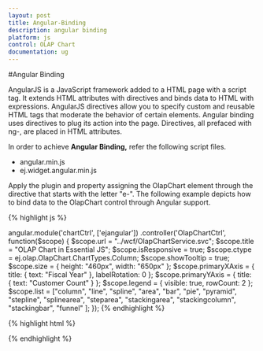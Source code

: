 ```yaml
---
layout: post
title: Angular-Binding
description: angular binding
platform: js
control: OLAP Chart
documentation: ug
---
```


#Angular Binding

AngularJS is a JavaScript framework added to a HTML page with a script tag. It extends HTML attributes with directives and binds data to HTML with expressions. AngularJS directives allow you to specify custom and reusable HTML tags that moderate the behavior of certain elements. Angular binding uses directives to plug its action into the page. Directives, all prefaced with ng-, are placed in HTML attributes.

In order to achieve **Angular Binding,** refer the following script files.

* angular.min.js
* ej.widget.angular.min.js

Apply the plugin and property assigning the OlapChart element through the directive that starts with the letter "e-". The following example depicts how to bind data to the OlapChart control through Angular support.

{% highlight js %}

angular.module('chartCtrl', ['ejangular'])
    .controller('OlapChartCtrl', function($scope) {
        $scope.url = "../wcf/OlapChartService.svc";
        $scope.title = "OLAP Chart in Essential JS";
        $scope.isResponsive = true;
        $scope.ctype = ej.olap.OlapChart.ChartTypes.Column;
        $scope.showTooltip = true;
        $scope.size = {
            height: "460px",
            width: "650px"
        };
        $scope.primaryXAxis = {
            title: {
                text: "Fiscal Year"
            },
            labelRotation: 0
        };
        $scope.primaryYAxis = {
            title: {
                text: "Customer Count"
            }
        };
        $scope.legend = {
            visible: true,
            rowCount: 2
        };
        $scope.list = ["column", "line", "spline", "area", "bar", "pie", "pyramid", "stepline", "splinearea", "steparea",
            "stackingarea", "stackingcolumn", "stackingbar", "funnel"
        ];
    });
{% endhighlight %}

{% highlight html %}

<div id="OlapChart" ej-olapchart e-url="url" e-title-text="title" e-showtooltip="showTooltip" e-isResponsive="isResponsive" e-animation="animation" e-commonseriesoptions-type="ctype" e-commonseriesoptions-tooltip-visible="showTooltip" e-size="size" e-primaryxaxis="primaryXAxis" e-primaryyaxis="primaryYAxis" e-legend="legend" e-load='loadTheme' />

{% endhighlight %}


